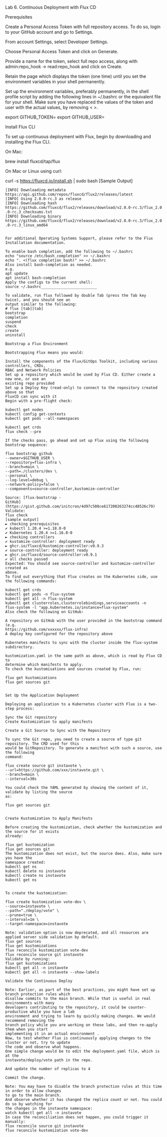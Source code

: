Lab 6. Continuous Deployment with Flux CD

Prerequisites

Create a Personal Access Token with full repository access. To do so, login to your GitHub
account and go to Settings.

From account Settings, select Developer Settings.

Choose Personal Access Token and click on Generate.

Provide a name for the token, select full repo access, along with admin:repo_hook →
read:repo_hook and click on Create.

Retain the page which displays the token (one time) until you set the environment variables in
your shell permanently.

Set up the environment variables, preferably permanently, in the shell profile script by adding
the following lines in ~/.bashrc or the equivalent file for your shell.
Make sure you have replaced the values of the token and user with the actual values, by
removing < >.

export GITHUB_TOKEN=<your-personal-access-token>
export GITHUB_USER=<your-github-username>

Install Flux CLI

To set up continuous deployment with Flux, begin by downloading and installing the Flux CLI.

On Mac:

brew install fluxcd/tap/flux

On Mac or Linux using curl:

curl -s https://fluxcd.io/install.sh | sudo bash
[Sample Output]
```
[INFO] Downloading metadata
https://api.github.com/repos/fluxcd/flux2/releases/latest
[INFO] Using 2.0.0-rc.3 as release
[INFO] Downloading hash
https://github.com/fluxcd/flux2/releases/download/v2.0.0-rc.3/flux_2.0
.0-rc.3_checksums.txt
[INFO] Downloading binary
https://github.com/fluxcd/flux2/releases/download/v2.0.0-rc.3/flux_2.0
.0-rc.3_linux_amd64


For additional Operating Systems Support, please refer to the Flux Installation documentation.

To enable bash completion, add the following to ~/.bashrc
echo "source /etc/bash_completion" >> ~/.bashrc
echo ". <(flux completion bash)" >> ~/.bashrc
Also install bash-completion as needed.
e.g.
apt update
apt install bash-completion
Apply the configs to the current shell:
source ~/.bashrc_________________________

To validate, run flux followed by double Tab (press the Tab key twice), and you should see an
output similar to the following:
# flux [tab][tab]
bootstrap
completion
suspend
check
create
uninstall

Bootstrap a Flux Environment

Bootstrapping Flux means you would:

Install the components of the Flux/GitOps Toolkit, including various controllers, CRDs,
RBAC and Network Policies
Set up a repository which would be used by Flux CD. Either create a new one, or use an
existing repo provided
Set up a Deploy Key (read-only) to connect to the repository created above so that
FluxCD can sync with it
Begin with a pre-flight check:

kubectl get nodes
kubectl config get-contexts
kubectl get pods --all-namespaces

kubectl get crds
flux check --pre

If the checks pass, go ahead and set up Flux using the following bootstrap sequence:

flux bootstrap github
--owner=$GITHUB_USER \
--repository=flux-infra \
--branch=main \
--path=./clusters/dev \
--personal \
--log-level=debug \
--network-policy=false \
--components=source-controller,kustomize-controller

Source: [flux-bootstrap ·
GitHub](https://gist.github.com/initcron/4d97c508ce617200263274cc48526c79)
Validate:
flux check
[sample output]
► checking prerequisites
✔ kubectl 1.20.4 >=1.18.0-0
✔ Kubernetes 1.20.4 >=1.16.0-0
► checking controllers
✔ kustomize-controller: deployment ready
► ghcr.io/fluxcd/kustomize-controller:v0.9.3
✔ source-controller: deployment ready
► ghcr.io/fluxcd/source-controller:v0.9.1
✔ all checks passed
Expected: You should see source-controller and kustomize-controller created as
above.
To find out everything that Flux creates on the Kubernetes side, use the following commands:

kubectl get crds
kubectl get pods -n flux-system
kubectl get all -n flux-system
kubectl get clusterroles,clusterrolebindings,serviceaccounts -n
flux-system -l "app.kubernetes.io/instance=flux-system"
Also check the following on GitHub:

A repository on GitHub with the user provided in the bootstrap command (e.g.
https://github.com/xxxxxx/flux-infra)
A deploy key configured for the repository above

Kubernetes manifests to sync with the cluster inside the flux-system subdirectory.

kustomization.yaml in the same path as above, which is read by Flux CD to
determine which manifests to apply.
To check the kustomisations and sources created by Flux, run:

flux get kustomizations
flux get sources git


Set Up the Application Deployment

Deploying an application to a Kubernetes cluster with Flux is a two-step process:

Sync the Git repository
Create Kustomization to apply manifests

Create a Git Source to Sync with the Repository

To sync the Git repo, you need to create a source of type git repository. The CRD used for this
would be GitRepository. To generate a manifest with such a source, use the following
command:

flux create source git instavote \
--url=https://github.com/xxx/instavote.git \
--branch=main \
--interval=30s

You could check the YAML generated by showing the content of it, validate by listing the source
as:

flux get sources git


Create Kustomization to Apply Manifests

Before creating the kustomization, check whether the kustomization and the source for it exists
already:

flux get kustomization
flux get sources git
The kustomization does not exist, but the source does. Also, make sure you have the
namespace created:
kubectl get ns
kubectl delete ns instavote
kubectl create ns instavote
kubectl get ns


To create the kustomization:

flux create kustomization vote-dev \
--source=instavote \
--path="./deploy/vote" \
--prune=true \
--interval=1m \
--target-namespace=instavote

Note: validation option is now deprecated, and all resources are
applied server side validation by default.
flux get sources
flux get kustomizations
flux reconcile kustomization vote-dev
flux reconcile source git instavote
Validate by running:
flux get kustomizations
kubectl get all -n instavote
kubectl get all -n instavote --show-labels

Validate the Continuous Deploy

Note: Earlier, as part of the best practices, you might have set up branch protection rules which
disallow commits to the main branch. While that is useful in real environments with many
developers contributing to the repository, it could be counter-productive while you have a lab
environment and trying to learn by quickly making changes. We would recommend removing the
branch policy while you are working on these labs, and then re-apply them when you start
implementing it in an actual environment .
Now, to test whether Flux is continuously applying changes to the cluster or not, try to update
the code and observe what happens.
One simple change would be to edit the deployment.yaml file, which is at the
instavote/deploy/vote path in the repo.

And update the number of replicas to 4

Commit the change.

Note: You may have to disable the branch protection rules at this time in order to allow changes
to go to the main branch.
And observe whether it has changed the replica count or not. You could do so by watching for
the changes in the instavote namespace:
watch kubectl get all -n instavote
In case the reconciliation does not happen, you could trigger it manually:
flux reconcile source git instavote
flux reconcile kustomization vote-dev